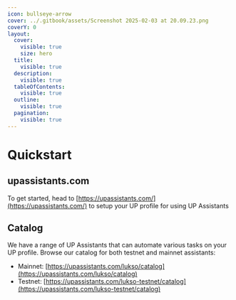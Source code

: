 ```yaml
---
icon: bullseye-arrow
cover: ../.gitbook/assets/Screenshot 2025-02-03 at 20.09.23.png
coverY: 0
layout:
  cover:
    visible: true
    size: hero
  title:
    visible: true
  description:
    visible: true
  tableOfContents:
    visible: true
  outline:
    visible: true
  pagination:
    visible: true
---
```


# Quickstart

## upassistants.com

To get started, head to [https://upassistants.com/](https://upassistants.com/) to setup your UP profile for using UP Assistants



## Catalog

We have a range of UP Assistants that can automate various tasks on your UP profile. Browse our catalog for both testnet and mainnet assistants:



* Mainnet: [https://upassistants.com/lukso/catalog](https://upassistants.com/lukso/catalog)
* Testnet: [https://upassistants.com/lukso-testnet/catalog](https://upassistants.com/lukso-testnet/catalog)
